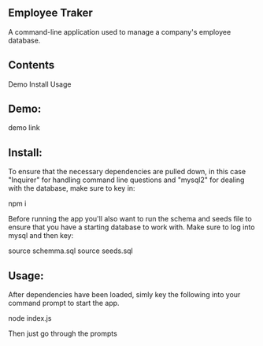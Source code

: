 ## Employee Traker

A command-line application used to manage a company's employee database.

## Contents

Demo
Install
Usage



## Demo:

demo link

## Install:

To ensure that the necessary dependencies are pulled down, in this case "Inquirer" for handling command line questions and "mysql2" for dealing with the database, make sure to key in:

npm i

Before running the app you'll also want to run the schema and seeds file to ensure that you have a starting database to work with. Make sure to log into mysql and then key:

source schemma.sql
source seeds.sql

## Usage:

After dependencies have been loaded, simly key the following into your command prompt to start the app.

node index.js

Then just go through the prompts


